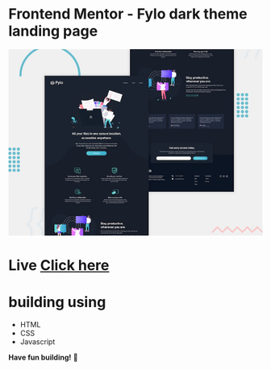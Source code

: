 # Frontend Mentor - Fylo dark theme landing page

![Design preview for the Fylo dark theme landing page challenge](./design/desktop-preview.jpg)

 
# Live [Click here](https://jihadwael099.github.io/Practice-web-pages-/fylo-dark-theme-landing-page-master)

# building using 
<ul>
  <li>
    HTML
  </li>
  <li>
    CSS
  </li>
  <li>
    Javascript
  </li>
</ul>













**Have fun building!** 🚀
